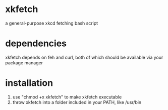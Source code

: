 xkfetch
=======

a general-purpose xkcd fetching bash script


dependencies
============

xkfetch depends on feh and curl, both of which should be available via your package manager

installation
============

1. use "chmod +x xkfetch" to make xkfetch executable
2. throw xkfetch into a folder included in your PATH, like /usr/bin
